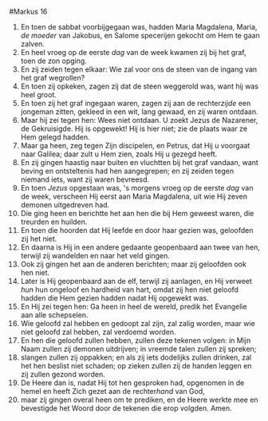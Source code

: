 #Markus 16
1. En toen de sabbat voorbijgegaan was, hadden Maria Magdalena, Maria, *de moeder* van Jakobus, en Salome specerijen gekocht om Hem te gaan zalven.
2. En heel vroeg op de eerste *dag* van de week kwamen zij bij het graf, toen de zon opging.
3. En zij zeiden tegen elkaar: Wie zal voor ons de steen van de ingang van het graf wegrollen?
4. En toen zij opkeken, zagen zij dat de steen weggerold was, want hij was heel groot.
5. En toen zij het graf ingegaan waren, zagen zij aan de rechter*zijde* een jongeman zitten, gekleed in een wit, lang gewaad, en zij waren ontdaan.
6. Maar hij zei tegen hen: Wees niet ontdaan. U zoekt Jezus de Nazarener, de Gekruisigde. Hij is opgewekt! Hij is hier niet; zie de plaats waar ze Hem gelegd hadden.
7. Maar ga heen, zeg tegen Zijn discipelen, en Petrus, dat Hij u voorgaat naar Galilea; daar zult u Hem zien, zoals Hij u gezegd heeft.
8. En zij gingen haastig naar buiten en vluchtten bij het graf vandaan, want beving en ontsteltenis had hen aangegrepen; en zij zeiden tegen niemand iets, want zij waren bevreesd.
9. En toen *Jezus* opgestaan was, 's morgens vroeg op de eerste *dag* van de week, verscheen Hij eerst aan Maria Magdalena, uit wie Hij zeven demonen uitgedreven had.
10. Die ging heen en berichtte het aan hen die bij Hem geweest waren, die treurden en huilden.
11. En toen die hoorden dat Hij leefde en door haar gezien was, geloofden zij het niet.
12. En daarna is Hij in een andere gedaante geopenbaard aan twee van hen, terwijl zij wandelden en naar het veld gingen.
13. Ook zij gingen het aan de anderen berichten; maar zij geloofden ook hen niet.
14. Later is Hij geopenbaard aan de elf, terwijl zij aanlagen, en Hij verweet *hun* hun ongeloof en hardheid van hart, omdat zij hen niet geloofd hadden die Hem gezien hadden nadat Hij opgewekt was.
15. En Hij zei tegen hen: Ga heen in heel de wereld, predik het Evangelie aan alle schepselen.
16. Wie geloofd zal hebben en gedoopt zal zijn, zal zalig worden, maar wie niet geloofd zal hebben, zal verdoemd worden.
17. En hen die geloofd zullen hebben, zullen deze tekenen volgen: in Mijn Naam zullen zij demonen uitdrijven; in vreemde talen zullen zij spreken;
18. slangen zullen zij oppakken; en als zij iets dodelijks zullen drinken, zal het hen beslist niet schaden; op zieken zullen zij de handen leggen en zij zullen gezond worden.
19. De Heere dan is, nadat Hij tot hen gesproken had, opgenomen in de hemel en heeft Zich gezet aan de rechter*hand* van God,
20. maar zij gingen overal heen om te prediken, en de Heere werkte mee en bevestigde het Woord door de tekenen die erop volgden. Amen.
